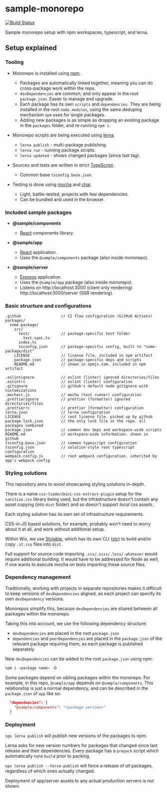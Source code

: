 # sample-monorepo

[![Build Status](https://github.com/wixplosives/sample-monorepo/workflows/tests/badge.svg)](https://github.com/wixplosives/sample-monorepo/actions)

Sample monorepo setup with npm workspaces, typescript, and lerna.

## Setup explained

### Tooling

- Monorepo is installed using [npm](https://github.com/npm/cli).

  - Packages are automatically linked together, meaning you can do cross-package work within the repo.
  - `devDependencies` are common, and only appear in the root `package.json`. Easier to manage and upgrade.
  - Each package has its own `scripts` and `dependencies`. They are being installed in the root `node_modules`, using the same deduping mechanism `npm` uses for single packages.
  - Adding new packages is as simple as dropping an existing package in the `packages` folder, and re-running `npm i`.

- Monorepo scripts are being executed using [lerna](https://github.com/lerna/lerna).

  - `lerna publish` - multi-package publishing.
  - `lerna run` - running package scripts.
  - `lerna updated` - shows changed packages (since last tag).

- Sources and tests are written in strict [TypeScript](https://github.com/Microsoft/TypeScript).

  - Common base `tsconfig.base.json`.

- Testing is done using [mocha](https://github.com/mochajs/mocha) and [chai](https://github.com/chaijs/chai).
  - Light, battle-tested, projects with few dependencies.
  - Can be bundled and used in the browser.

### Included sample packages

- **@sample/components**

  - [React](https://github.com/facebook/react) components library.

- **@sample/app**

  - [React](https://github.com/facebook/react) application.
  - Uses the `@sample/components` package (also inside monorepo).

- **@sample/server**
  - [Express](https://github.com/expressjs/express) application.
  - Uses the `@sample/app` package (also inside monorepo).
  - Listens on http://localhost:3000 (client only rendering) http://localhost:3000/server (SSR rendering).

### Basic structure and configurations

```
.github                  // CI flow configuration (GitHub Actions)
packages/
  some-package/
    src/
      test/              // package-specific test folder
        test.spec.ts
      index.ts
      tsconfig.json      // package-specific config, built to "some-package/dist"
    LICENSE              // license file. included in npm artifact
    package.json         // package-specific deps and scripts
    README.md            // shown in npmjs.com. included in npm artifact

.eslintignore            // eslint (linter) ignored directories/files
.eslintrc                // eslint (linter) configuration
.gitignore               // github's default node gitignore with customizations
.mocharc.js              // mocha (test runner) configuration
.prettierignore          // prettier (formatter) ignored directories/files
.prettierrc              // prettier (formatter) configuration
lerna.json               // lerna configuration
LICENSE                  // root license file. picked up by github
package-lock.json        // the only lock file in the repo. all packages combined
package.json             // common dev deps and workspace-wide scripts
README.md                // workspace-wide information. shown in github
tsconfig.base.json       // common typescript configuration
tsconfig.json            // solution-style root typescript configuration
webpack.config.js        // root webpack configuration. inherited by app's webpack config
```

### Styling solutions

This repository aims to _avoid_ showcasing styling solutions in-depth.

There is a naive `css-loader`/`mini-css-extract-plugin` setup for the `sanitize.css` library being used, but the infrastructure doesn't contain any asset copying (into `dist` folder) and so doesn't support _local_ css assets.

Each styling solution has its own set of infrastructure requirements.

CSS-in-JS based solutions, for example, probably won't need to worry about it at all, and work without additional setup.

Within Wix, we use [Stylable](https://github.com/wix/stylable), which has its own CLI ([stc](https://github.com/wix/stylable/tree/master/packages/cli)) to build and/or copy `.st.css` files into `dist`.

Full support for source code importing `.css/.scss/.less/.whatever` would require additional building. It would have to be addressed for Node as well, if one wants to execute mocha on tests importing these source files.

### Dependency management

Traditionally, working with projects in separate repositories makes it difficult to keep versions of `devDependencies` aligned, as each project can specify its own `devDependency` versions.

Monorepos simplify this, because `devDependencies` are shared between all packages within the monorepo.

Taking this into account, we use the following dependency structure:

- `devDependencies` are placed in the root `package.json`
- `dependencies` and `peerDependencies` are placed in the `package.json` of the relevant package requiring them, as each package is published separately

New `devDependencies` can be added to the root `package.json` using npm:

```sh
npm i <package name> -D
```

Some packages depend on sibling packages within the monorepo. For example, in this repo, `@sample/app` depends on `@sample/components`. This relationship is just a normal dependency, and can be described in the `package.json` of `app` like so:

```json
  "dependencies": {
    "@sample/components": "<package version>"
  }
```

### Deployment

`npx lerna publish` will publish new versions of the packages to npm.

Lerna asks for new version numbers for packages that changed since last release and their dependencies. Every package has a `prepack` script which automatically runs `build` prior to packing.

`npx lerna publish --force-publish` will force a release of _all_ packages, regardless of which ones actually changed.

Deployment of app/server assets to any actual production servers is not shown.
